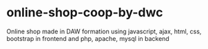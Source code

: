 # online-shop-coop-by-dwc
Online shop made in DAW formation using javascript, ajax, html, css, bootstrap in frontend and php, apache, mysql in backend
